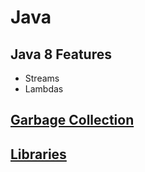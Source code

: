 # Java

## Java 8 Features

- Streams
- Lambdas

## [Garbage Collection](garbage-collection.md)

## [Libraries](libraries/libraries.md)
